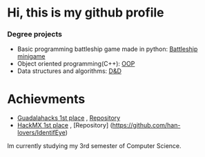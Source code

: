 # Hi, this is my github profile
### Degree projects
+ Basic programming battleship game made in python: [Battleship minigame](https://github.com/leopalatto20/Battleship)
+ Object oriented programming(C++): [OOP](https://github.com/leopalatto20/OOP)
+ Data structures and algorithms: [D&D](https://github.com/leopalatto20/Dungeons_And_Dragons)

# Achievments
+ [Guadalahacks 1st place](https://www.linkedin.com/posts/guadalahacks_muchas-felicidades-a-los-ganadores-del-premio-activity-7198503499242819585-g1hV/?utm_source=share&utm_medium=member_desktop)
, [Repository](https://github.com/syntax-error-ccm/evergreen)
+ [HackMX 1st place](https://x.com/IngenieriasTec/status/1853942230232568021) , [Repository] (https://github.com/han-lovers/IdentifEye)


Im currently studying my 3rd semester of Computer Science.
